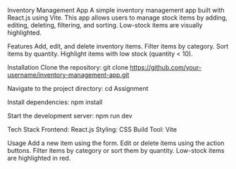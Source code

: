 Inventory Management App
A simple inventory management app built with React.js using Vite. This app allows users to manage stock items by adding, editing, deleting, filtering, and sorting. Low-stock items are visually highlighted.

Features
Add, edit, and delete inventory items.
Filter items by category.
Sort items by quantity.
Highlight items with low stock (quantity < 10).

Installation
Clone the repository:
git clone https://github.com/your-username/inventory-management-app.git

Navigate to the project directory:
cd Assignment

Install dependencies:
npm install

Start the development server:
npm run dev

Tech Stack
Frontend: React.js
Styling: CSS
Build Tool: Vite

Usage
Add a new item using the form.
Edit or delete items using the action buttons.
Filter items by category or sort them by quantity.
Low-stock items are highlighted in red.
